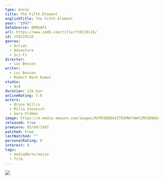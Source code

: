 ```yaml
---
type: movie
title: The Fifth Element
englishTitle: The Fifth Element
year: "1997"
dataSource: OMDbAPI
url: https://www.imdb.com/title/tt0119116/
id: tt0119116
genres:
  - Action
  - Adventure
  - Sci-Fi
director:
  - Luc Besson
writer:
  - Luc Besson
  - Robert Mark Kamen
studio:
  - N/A
duration: 126 min
onlineRating: 7.6
actors:
  - Bruce Willis
  - Milla Jovovich
  - Gary Oldman
image: https://m.media-amazon.com/images/M/MV5BODU4ZTE5MWYtNmY2MC00NDkyLTk0NDgtNTk5YjgzMzc4NmQwXkEyXkFqcGc@._V1_SX300.jpg
released: true
premiere: 05/09/1997
watched: true
lastWatched: ""
personalRating: 0
interest: 8
tags:
  - mediaDB/tv/movie
  - film
---
```

![](https://m.media-amazon.com/images/M/MV5BODU4ZTE5MWYtNmY2MC00NDkyLTk0NDgtNTk5YjgzMzc4NmQwXkEyXkFqcGc@._V1_SX300.jpg)
